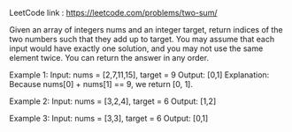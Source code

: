 LeetCode link : https://leetcode.com/problems/two-sum/

Given an array of integers nums and an integer target, 
return indices of the two numbers such that they add up to target.
You may assume that each input would have exactly one solution,
and you may not use the same element twice.
You can return the answer in any order.

Example 1:
Input: nums = [2,7,11,15], target = 9
Output: [0,1]
Explanation: Because nums[0] + nums[1] == 9, we return [0, 1].

Example 2:
Input: nums = [3,2,4], target = 6
Output: [1,2]

Example 3:
Input: nums = [3,3], target = 6
Output: [0,1]